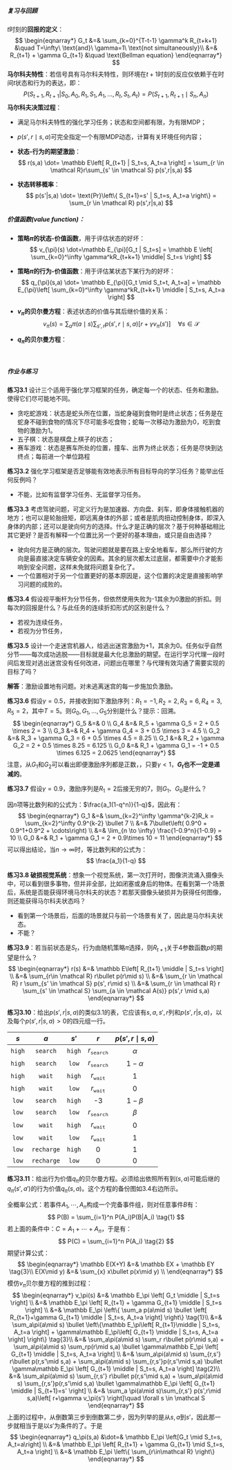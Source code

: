 ##### 复习与回顾

$t$时刻的**回报的定义**：
$$
\begin{eqnarray*}
G_t
&=& \sum_{k=0}^{T-t-1} \gamma^k R_{t+k+1} &\quad T=\infty\ \text{and}\ \gamma=1\ \text{not simultaneously}\\
&=& R_{t+1} + \gamma G_{t+1} &\quad \text{Bellman equation}
\end{eqnarray*}
$$
**马尔科夫特性**：若信号具有马尔科夫特性，则环境在$t+1$时刻的反应仅依赖于在时间$t$状态和行为的表达，即：
$$
P(S_{t+1},R_{t+1}|S_0,A_0,R_1,S_1,A_1,\dots,R_t,S_t,A_t) = P(S_{t+1}, R_{t+1} \mid S_n, A_n)
$$
**马尔科夫决策过程**：

- 满足马尔科夫特性的强化学习任务；状态和空间都有限，为有限MDP；

- $p(s',r\mid s,a)$可完全指定一个有限MDP动态，计算有关环境任何内容；

- **状态-行为的期望激励**：
  $$
  r(s,a) \dot= \mathbb E\left[ R_{t+1} | S_t=s, A_t=a \right] = \sum_{r \in \mathcal R}r\sum_{s' \in \mathcal S} p(s',r|s,a)
  $$



- **状态转移概率**：
  $$
  p(s'|s,a) \dot= \text{Pr}\left\{ S_{t+1}=s' | S_t=s, A_t=a \right\} = \sum_{r \in \mathcal R} p(s',r|s,a)
  $$


##### 价值函数(value function)：

- **策略$\pi$的状态-价值函数**，用于评估状态的好坏：
  $$
  v_{\pi}(s) \dot=\mathbb E_{\pi}[G_t | S_t=s] = \mathbb E \left[ \sum_{k=0}^\infty \gamma^kR_{t+k+1} \middle| S_t=s \right]
  $$

- **策略$\pi$的行为-价值函数**：用于评估某状态下某行为的好坏：
  $$
  q_{\pi}(s,a) \dot= \mathbb E_{\pi}[G_t \mid  S_t=t, A_t=a] = \mathbb E_{\pi}\left[ \sum_{k=0}^\infty \gamma^kR_{t+k+1} \middle | S_t=s, A_t=a \right]
  $$

- **$v_\pi$的贝尔曼方程**：表述状态的价值与其后继价值的关系：
  $$
  v_\pi(s) = \sum_a \pi(a\mid s) \sum_{s',r} p(s',r\mid s,a)\left[ r+\gamma v_\pi(s') \right]\quad\forall s \in \mathcal S
  $$

- **$q_\pi$的贝尔曼方程**：

  ​

##### 作业与练习

**练习3.1** 设计三个适用于强化学习框架的任务，确定每一个的状态、任务和激励。使得它们尽可能地不同。

- 贪吃蛇游戏：状态是蛇头所在位置，当蛇身碰到食物时是终止状态；任务是在蛇身不碰到食物的情况下尽可能多吃食物；蛇每一次移动为激励为0，吃到食物的激励为1。
- 五子棋：状态是棋盘上棋子的状态；
- 赛车游戏：状态是赛车所处的位置，撞车、出界为终止状态；任务是尽快到达终点；每前进一个单位路程



**练习3.2** 强化学习框架是否足够能有效地表示所有目标导向的学习任务？能举出任何反例吗？

- 不能，比如有监督学习任务、无监督学习任务。



**练习3.3** 考虑驾驶问题，可定义行为是加速器、方向盘、刹车，即身体接触机器的地方；也可以是轮胎扭矩，即远离身体的外部；或者是肌肉扭动控制身体，即深入身体的内部；还可以是驶向何方的选择。什么才是正确的层次？基于何种基础相比其它更好？是否有解释一个位置比另一个更好的基本理由，或只是自由选择？

- 驶向何方是正确的层次。驾驶问题就是要在路上安全地看车，那么所行驶的方向是最直接决定车辆安全的因素。其余的层次都太过底层，都需要中介才能影响到安全问题，这样未免就将问题复杂化了。
- 一个位置相对于另一个位置更好的基本原因是，这个位置的决定是直接影响学习问题的成败的。



**练习3.4** 假设视平衡杆为分节任务，但依然使用失败为-1其余为0激励的折扣。则每次的回报是什么？与此任务的连续折扣形式的区别是什么？

- 若视为连续任务，
- 若视为分节任务，



**练习3.5** 设计一个走迷宫机器人，给逃出迷宫激励为+1，其余为0。任务似乎自然分节——每次成功逃脱——目标就是最大化总激励的期望。在运行学习代理一段时间后发现对逃出迷宫没有任何改进，问题出在哪里？与代理有效沟通了需要实现的目标了吗？

**解答**：激励设置地有问题。对未逃离迷宫的每一步施加负激励。



**练习3.6** 假设$\gamma=0.5$，并接收到如下激励序列：$R_1=-1, R_2=2, R_3=6, R_4=3, R_5=2$，其中$T=5$。则$G_0, G_1, \dots, G_5$分别是什么？提示：回溯。
$$
\begin{eqnarray*}
G_5 &=& 0 \\
G_4 &=& R_5 + \gamma G_5 = 2 + 0.5 \times 2 = 3 \\
G_3 &=& R_4 + \gamma G_4 = 3 + 0.5 \times 3 = 4.5 \\
G_2 &=& R_3 + \gamma G_3 = 6 + 0.5 \times 4.5 = 8.25 \\
G_1 &=& R_2 + \gamma G_2 = 2 + 0.5 \times 8.25 = 6.125 \\
G_0 &=& R_1 + \gamma G_1 = -1 + 0.5 \times 6.125 = 2.0625
\end{eqnarray*}
$$
注意，从$G_1$和$G_2$可以看出即便激励序列都是正数，，只要$\gamma<1$，**$G_t$也不一定是递减的**。



**练习3.7** 假设$\gamma=0.9$，激励序列是$R_1=2$后接无穷的7，则$G_1$、$G_0$是什么？

因$n$项等比数列和的公式为：$\frac{a_1(1-q^n)}{1-q}$，因此有：
$$
\begin{eqnarray*}
G_1
&=& \sum_{k=2}^\infty \gamma^{k-2}R_k = \sum_{k=2}^\infty 0.9^{k-2} \bullet 7 \\
&=& 7\bullet\left( 0.9^0 + 0.9^1+0.9^2 + \cdots\right) \\
&=& \lim_{n \to \infty} \frac{1-0.9^n}{1-0.9} = 10 \\
G_0
&=& R_1 + \gamma G_1 = 2 + 0.9\times 10 = 11
\end{eqnarray*}
$$
可以得出结论，当$n\to \infty$时，等比数列和的公式为：
$$
\frac{a_1}{1-q}
$$


**练习3.8 破损视觉系统**：想象一个视觉系统，第一次打开时，图像洪流涌入摄像头中，可以看到很多事物，但并非全部，比如闭塞或身后的物体。在看到第一个场景后，系统是否能获得环境马尔科夫的状态？若那天摄像头破损并为获得任何图像，则还能获得马尔科夫状态吗？

- 看到第一个场景后，后面的场景就只与前一个场景有关了，因此是马尔科夫状态。
- 不能？

**练习3.9**：若当前状态是$S_t$，行为由随机策略$\pi$选择，则$R_{t+1}$关于4参数函数$p$的期望是什么？
$$
\begin{eqnarray*}
r(s)
&=& \mathbb E\left[ R_{t+1} \middle | S_t=s \right] \\
&=& \sum_{r\in \mathcal R} r\bullet p(r\mid s) \\
&=& \sum_{r \in \mathcal R} r \sum_{s' \in \mathcal S} p(s', r\mid s) \\
&=& \sum_{r \in \mathcal R} r \sum_{s' \in \mathcal S} \sum_{a \in \mathcal A(s)} p(s',r \mid s,a)
\end{eqnarray*}
$$


**练习3.10**：给出$p(s',r|s,a)$的类似3.1的表，它应该有$s,a,s',r$列和$p(s',r|s,a)$，以及每个$p(s',r|s,a)>0$的四元组一行。

|       $s$       |         $a$         |      $s'$       |          $r$          | $p(s',r\mid s,a)$ |
| :-------------: | :-----------------: | :-------------: | :-------------------: | :---------------: |
| $\mathtt{high}$ |  $\mathtt{search}$  | $\mathtt{high}$ | $r_{\mathtt{search}}$ |     $\alpha$      |
| $\mathtt{high}$ |  $\mathtt{search}$  | $\mathtt{low}$  | $r_{\mathtt{search}}$ |    $1-\alpha$     |
| $\mathtt{high}$ |   $\mathtt{wait}$   | $\mathtt{high}$ |  $r_{\mathtt{wait}}$  |         1         |
| $\mathtt{high}$ |   $\mathtt{wait}$   | $\mathtt{low}$  |  $r_{\mathtt{wait}}$  |         0         |
| $\mathtt{low}$  |  $\mathtt{search}$  | $\mathtt{high}$ |          -3           |     $1-\beta$     |
| $\mathtt{low}$  |  $\mathtt{search}$  | $\mathtt{low}$  | $r_{\mathtt{search}}$ |      $\beta$      |
| $\mathtt{low}$  |   $\mathtt{wait}$   | $\mathtt{high}$ |  $r_{\mathtt{wait}}$  |         0         |
| $\mathtt{low}$  |   $\mathtt{wait}$   | $\mathtt{low}$  |  $r_{\mathtt{wait}}$  |         1         |
| $\mathtt{low}$  | $\mathtt{recharge}$ | $\mathtt{high}$ |           0           |         1         |
| $\mathtt{low}$  | $\mathtt{recharge}$ | $\mathtt{low}$  |           0           |         0         |



**练习3.11**：给出行为价值$q_\pi$的贝尔曼方程。必须给出依照所有到$(s,a)$可能后继的$q_\pi(s',a')$的行为价值$q_\pi(s,a)$。这个方程的备份图如3.4右边所示。

全概率公式：若事件$A_1,\cdots,A_n$构成一个完备事件组，则对任意事件$B$有：
$$
P(B) = \sum_{i=1}^n P(A_i)P(B|A_i) \tag{1}
$$
若上面的条件中：$C=A_1+\cdots+A_n$，于是有：
$$
P(C) = \sum_{i=1}^n P(A_i) \tag{2}
$$
期望计算公式：
$$
\begin{eqnarray*}
\mathbb E(X+Y) &=& \mathbb EX + \mathbb EY \tag{3}\\
E(X\mid y) &=& \sum_{x} x\bullet p(x\mid y) \\
\end{eqnarray*}
$$
模仿$v_\pi$贝尔曼方程的推到过程：
$$
\begin{eqnarray*}
v_\pi(s)
&=& \mathbb E_\pi \left[ G_t \middle | S_t=s \right] \\
&=& \mathbb E_\pi \left[ R_{t+1} + \gamma G_{t+1} \middle | S_t=s \right] \\
&=& \mathbb E_\pi \left\{ \sum_a p(a\mid s) \bullet \left[ R_{t+1}+\gamma G_{t+1} \middle | S_t=s, A_t=a \right] \right\} \tag{1}\\
&=& \sum_a\pi(a\mid s) \bullet \left\{\mathbb E_\pi\left[ R_{t+1}\middle | S_t=s, A_t=a \right] + \gamma\mathbb E_\pi\left[ G_{t+1} \middle | S_t=s, A_t=a \right] \right\}  \tag{3}\\
&=& \sum_a\pi(a\mid s) \sum_r r\bullet p(r\mid s,a) + \sum_a\pi(a\mid s) \sum_rp(r\mid s,a) \bullet \gamma\mathbb E_\pi \left[ G_{t+1} \middle | S_t=s, A_t=a \right] \\
&=& \sum_a\pi(a\mid s) \sum_{r,s'} r\bullet p(r,s'\mid s,a) + \sum_a\pi(a\mid s) \sum_{r,s'}p(r,s'\mid s,a) \bullet \gamma\mathbb E_\pi \left[ G_{t+1} \middle | S_t=s, A_t=a \right] \tag{2}\\
&=& \sum_a\pi(a\mid s) \sum_{r,s'} r\bullet p(r,s'\mid s,a) + \sum_a\pi(a\mid s) \sum_{r,s'}p(r,s'\mid s,a) \bullet \gamma\mathbb E_\pi \left[ G_{t+1} \middle | S_{t+1}=s' \right] \\
&=& \sum_a \pi(a\mid s)\sum_{r,s'} p(s',r\mid s,a)\left[ r+\gamma v_\pi(s') \right]\quad \forall s \in \mathcal S
\end{eqnarray*}
$$
上面的过程中，从倒数第三步到倒数第二步，因为列举的是从$s,a$到$s'$，因此那一步就相当于是以$s'$为条件的了。于是
$$
\begin{eqnarray*}
q_\pi(s,a)
&\dot=& \mathbb E_\pi \left[G_t \mid S_t=s, A_t=a\right] \\
&=& \mathbb E_\pi \left[ R_{t+1} + \gamma G_{t+1} \mid S_t=s, A_t=a \right] \\
&=& \mathbb E_\pi \left\{ \sum_{r\in\mathcal R}  \right\}
\end{eqnarray*}
$$


